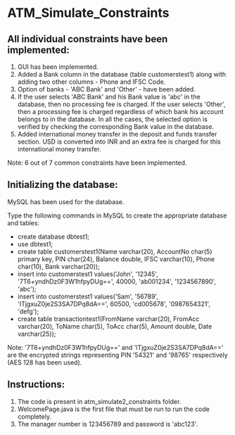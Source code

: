 # ATM_Simulate_Constraints

## All individual constraints have been implemented:
1. GUI has been implemented.
2. Added a Bank column in the database (table customerstest1) along with adding two other columns - Phone and IFSC Code.
3. Option of banks - 'ABC Bank' and 'Other' - have been added.
4. If the user selects 'ABC Bank' and his Bank value is 'abc' in the database, then no processing fee is charged. If the user selects 'Other', then a processing fee is charged regardless of which bank his account belongs to in the database. In all the cases, the selected option is verified by checking the corresponding Bank value in the database.
5. Added international money transfer in the deposit and funds transfer section. USD is converted into INR and an extra fee is charged for this international money transfer.

Note: 6 out of 7 common constraints have been implemented.

## Initializing the database:
MySQL has been used for the database.

Type the following commands in MySQL to create the appropriate database and tables:
* create database dbtest1;
* use dbtest1;
* create table customerstest1(Name varchar(20), AccountNo char(5) primary key, PIN char(24), Balance double, IFSC varchar(10), Phone char(10), Bank varchar(20));
* insert into customerstest1 values('John', '12345', '7T6+yndhDz0F3W1hfpyDUg==', 40000, 'ab001234', '1234567890', 'abc');
* insert into customerstest1 values('Sam', '56789', 'lTjgxuZ0je2S3SA7DPq8dA==', 60500, 'cd005678', '0987654321', 'defg');
* create table transactiontest1(FromName varchar(20), FromAcc varchar(20), ToName char(5), ToAcc char(5), Amount double, Date varchar(25));

Note: '7T6+yndhDz0F3W1hfpyDUg==' and 'lTjgxuZ0je2S3SA7DPq8dA==' are the encrypted strings representing PIN '54321' and '98765' respectively (AES 128 has been used).

## Instructions:

1. The code is present in atm_simulate2_constraints folder.
2. WelcomePage.java is the first file that must be run to run the code completely.
3. The manager number is 123456789 and password is 'abc123'.

